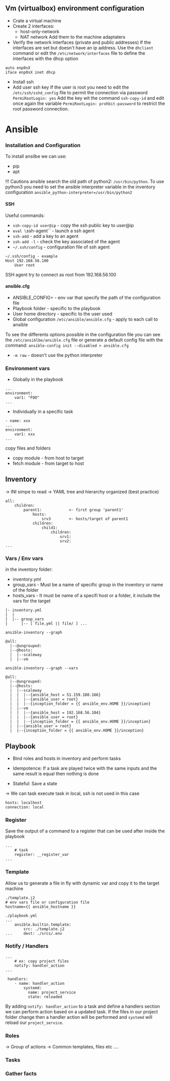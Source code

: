 
## Vm (virtualbox) environment configuration
- Crate a virtual machine 
- Create 2 interfaces:
    - host-only-network
    - NAT network
Add them to the machine adaptaters
- Verify the network interfaces (private and public addresses)
If the interfaces are set but doesn't have an ip address. Use the `dhclient` command or edit the `/etc/network/interfaces` file to define the interfaces with the dhcp option 
```
auto enp0sX
iface enp0sX inet dhcp
```
- Install ssh
- Add user ssh key 
If the user is root you need to edit the `/etc/ssh/sshd_config` file to permit the connection via password `PermiRootLogin: yes`
Add the key wit the command `ssh-copy-id` and edit once again the variable `PermiRootLogin: prohbit-password` to restrict the root password connection.


# Ansible 

### Installation and Configuration
To install ansilbe we can use:
- pip
- apt

!!! Cautions ansible search the old path of python2: `/usr/bin/python`. To use python3 you need to set the ansible interpreter variable in the inventory configuration `ansible_python-interpreter=/usr/bin/python2`

#### SSH 
Useful commands:
- `ssh-copy-id user@ip` - copy the ssh public key to user@ip  
- `eval \`ssh-agent\`` - launch a ssh agent
- `ssh-add` - add a key to an agent
- `ssh-add -l` - check the key associated of the agent
- `~/.ssh/config` - configuration file of ssh agent 
```
~/.ssh/config - example
Host 192.168.56.100
    User root
```
SSH agent try to connect as root from 192.168.56.100 

#### ansible.cfg
- ANSIBLE_CONFIG= - env var that specify the path of the configuration file 
- Playbook folder - specific to the playbook
- User home directory - specific to the user used
- Global configuration `/etc/ansible/ansible.cfg` - apply to each call to ansible

To see the differents options possible in the configuration file you can see the `/etc/ansiblbe/ansible.cfg` file or generate a default config file with the command: `ansible-config init --disabled > ansible.cfg`

- `-m raw` - doesn't use the python interpreter

### Environment vars 

- Globally in the playbook 
```
...
environment:
    var1: "FOO"
...
```
- Individually in a specific task 
```
- name: xxx
...
environment:
    var1: xxx
...
```


copy files and folders
- copy module - from host to target
- fetch module - from target to host



## Inventory 

-> INI simpe to read 
-> YAML tree and hierarchy organized (best practice)

```
all:
    children:
        parent1:            <- first group 'parent1'
            hosts:
                srv3        <- hosts/target of parent1
            children:
                child1:     
                    children:
                        srv1:
                        srv2:
...
```

### Vars / Env vars

in the inventory folder:
- inventory.yml 
- group_vars - Must be a name of specific group in the inventory or name of the folder 
- hosts_vars - It must be name of a specifi host or a folder, it include the vars for the target
```
|- inventory.yml
|  |
|  |-- group_vars
|      |-- [ file.yml || file/ ] ...
```

`ansible-inventory --graph`
```
@all:
  |--@ungrouped:
  |--@hosts:
  |  |--scaleway
  |  |--vm
```
`ansible-inventory --graph --vars`
```
@all:
  |--@ungrouped:
  |--@hosts:
  |  |--scaleway
  |  |  |--{ansible_host = 51.159.180.166}
  |  |  |--{ansible_user = root}
  |  |  |--{inception_folder = {{ ansible_env.HOME }}/inception}
  |  |--vm
  |  |  |--{ansible_host = 192.168.56.104}
  |  |  |--{ansible_user = root}
  |  |  |--{inception_folder = {{ ansible_env.HOME }}/inception}
  |  |--{ansible_user = root}
  |  |--{inception_folder = {{ ansible_env.HOME }}/inception}
```

## Playbook 

- Bind roles and hosts in inventory and perform tasks

- Idempotence:
If a task are played twice with the same inputs and the same result is equal then nothing is done 

- Stateful:
Save a state

-> We can task execute task in local, ssh is not used in this case 
```
hosts: localhost
connection: local
```

### Register 

Save the output of a command to a register that can be used after inside the playbook

```
...
    # task 
    register: __register_var
...
```

### Template

Allow us to generate a file in fly with dynamic var and copy it to the target machine 
```
./template.j2
# env vars file or configuration file
hostname={{ ansible_hostname }} 
```

```
./playbook.yml
...
    ansible.builtin.template:
        src: ./template.j2
...     dest: ./srcs/.env
```

### Notify / Handlers

```
...
    # ex: copy project files
    notify: handler_action
...

 handlers:
    - name: handler_action
        systemd:
          name: project_service
          state: reloaded
```

By adding `notify: handler_action` to a task and define a handlers section we can perform action based on a updated task. 
If the files in our project folder change then a handler action will be performed and `systemd` will reload our `project_service`.


### Roles

-> Group of actions 
-> Common templates, files etc ....





### Tasks

### Gather facts 